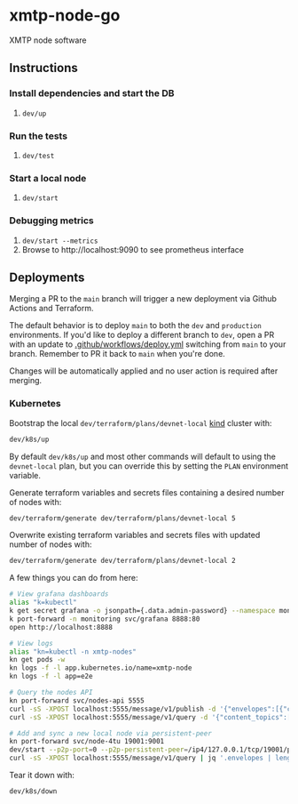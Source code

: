 # xmtp-node-go

XMTP node software

## Instructions

### Install dependencies and start the DB

1. `dev/up`

### Run the tests

1. `dev/test`

### Start a local node

1. `dev/start`

### Debugging metrics

1. `dev/start --metrics`
2. Browse to http://localhost:9090 to see prometheus interface

## Deployments

Merging a PR to the `main` branch will trigger a new deployment via Github Actions and Terraform.

The default behavior is to deploy `main` to both the `dev` and `production` environments. If you'd like to deploy a different branch to `dev`, open a PR with an update to [.github/workflows/deploy.yml](https://github.com/xmtp/xmtp-node-go/blob/main/.github/workflows/deploy.yml#L29) switching from `main` to your branch. Remember to PR it back to `main` when you're done.

Changes will be automatically applied and no user action is required after merging.

### Kubernetes

Bootstrap the local `dev/terraform/plans/devnet-local` [kind](https://github.com/kubernetes-sigs/kind) cluster with:

```sh
dev/k8s/up
```

By default `dev/k8s/up` and most other commands will default to using the `devnet-local` plan, but you can override this by setting the `PLAN` environment variable.

Generate terraform variables and secrets files containing a desired number of nodes with:

```sh
dev/terraform/generate dev/terraform/plans/devnet-local 5
```

Overwrite existing terraform variables and secrets files with updated number of nodes with:

```sh
dev/terraform/generate dev/terraform/plans/devnet-local 2
```

A few things you can do from here:

```sh
# View grafana dashboards
alias "k=kubectl"
k get secret grafana -o jsonpath={.data.admin-password} --namespace monitoring | base64 --decode ; echo
k port-forward -n monitoring svc/grafana 8888:80
open http://localhost:8888

# View logs
alias "kn=kubectl -n xmtp-nodes"
kn get pods -w
kn logs -f -l app.kubernetes.io/name=xmtp-node
kn logs -f -l app=e2e

# Query the nodes API
kn port-forward svc/nodes-api 5555
curl -sS -XPOST localhost:5555/message/v1/publish -d '{"envelopes":[{"content_topic":"topic", "timestamp_ns": 1}]}'
curl -sS -XPOST localhost:5555/message/v1/query -d '{"content_topics":["topic"]}' | jq

# Add and sync a new local node via persistent-peer
kn port-forward svc/node-4tu 19001:9001
dev/start --p2p-port=0 --p2p-persistent-peer=/ip4/127.0.0.1/tcp/19001/p2p/12D3KooWMRKLtqptNqxsHpVobt2XZTa2f68XbS2vb553JVkGhrie
curl -sS -XPOST localhost:5555/message/v1/query | jq '.envelopes | length'
```

Tear it down with:

```sh
dev/k8s/down
```
